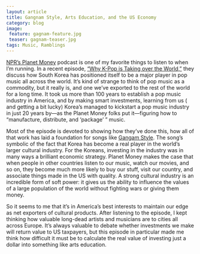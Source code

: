 ```yaml
---
layout: article
title: Gangnam Style, Arts Education, and the US Economy
category: blog
image:
 feature: gagnam-feature.jpg
 teaser: gagnam-teaser.jpg
tags: Music, Ramblings
---
```


[NPR’s Planet Money](http://www.npr.org/blogs/money/) podcast is one of my favorite things to listen to when I’m running. In a recent episode, [“Why K-Pop is Taking over the World,”](http://www.npr.org/blogs/money/2012/10/16/163039109/episode-410-why-k-pop-is-taking-over-the-world) they discuss how South Korea has positioned itself to be a major player in pop music all across the world. It’s kind of strange to think of pop music as a commodity, but it really is, and one we’ve exported to the rest of the world for a long time. It took us more than 100 years to establish a pop music industry in America, and by making smart investments, learning from us ( and getting a bit lucky) Korea’s managed to kickstart a pop music industry in just 20 years by—as the Planet Money folks put it—figuring how to “manufacture, distribute, and ‘package’ ” music.

Most of the episode is devoted to showing how they’ve done this, how all of that work has laid a foundation for songs like [Gangam Style](http://www.youtube.com/watch?v=9bZkp7q19f0). The song’s symbolic of the fact that Korea has become a real player in the world’s larger cultural industry. For the Koreans, investing in the industry was in many ways a brilliant economic strategy. Planet Money makes the case that when people in other countries listen to our music, watch our movies, and so on, they become much more likely to buy our stuff, visit our country, and associate things made in the US with quality. A strong cultural industry is an incredible form of soft power: it gives us the ability to influence the values of a large population of the world without fighting wars or giving them money.

So it seems to me that it’s in America’s best interests to maintain our edge as net exporters of cultural products. After listening to the episode, I kept thinking how valuable long-dead artists and musicians are to cities all across Europe. It’s always valuable to debate whether investments we make will return value to US taxpayers, but this episode in particular made me think how difficult it must be to calculate the real value of investing just a dollar into something like arts education.
